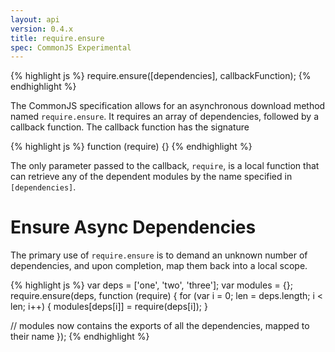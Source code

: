 ```yaml
---
layout: api
version: 0.4.x
title: require.ensure
spec: CommonJS Experimental
---
```


{% highlight js %}
require.ensure([dependencies], callbackFunction);
{% endhighlight %}

The CommonJS specification allows for an asynchronous download method named `require.ensure`. It requires an array of dependencies, followed by a callback function. The callback function has the signature

{% highlight js %}
function (require) {}
{% endhighlight %}

The only parameter passed to the callback, `require`, is a local function that can retrieve any of the dependent modules by the name specified in `[dependencies]`.

Ensure Async Dependencies
=========================
The primary use of `require.ensure` is to demand an unknown number of dependencies, and upon completion, map them back into a local scope.

{% highlight js %}
var deps = ['one', 'two', 'three'];
var modules = {};
require.ensure(deps, function (require) {
  for (var i = 0; len = deps.length; i < len; i++) {
    modules[deps[i]] = require(deps[i]);
  }

  // modules now contains the exports of all the dependencies, mapped to their name
});
{% endhighlight %}
